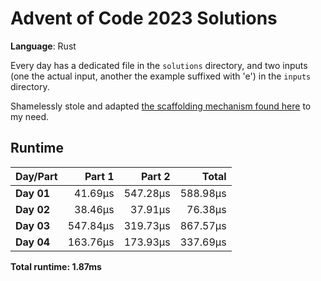 # Advent of Code 2023 Solutions

**Language**: Rust

Every day has a dedicated file in the `solutions` directory, and two inputs (one the actual input, another the example suffixed with 'e') in the `inputs` directory.

Shamelessly stole and adapted [the scaffolding mechanism found here](https://github.com/fspoettel/advent-of-code-rust) to my need.

## Runtime

| Day/Part | Part 1 | Part 2 | Total |
|:---------|-------:|-------:|------:|
| **Day 01** | 41.69μs | 547.28μs | 588.98μs |
| **Day 02** | 38.46μs | 37.91μs | 76.38μs |
| **Day 03** | 547.84μs | 319.73μs | 867.57μs |
| **Day 04** | 163.76μs | 173.93μs | 337.69μs |


**Total runtime: 1.87ms**

